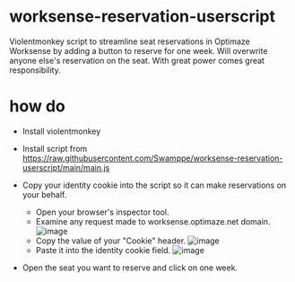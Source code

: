 # worksense-reservation-userscript
Violentmonkey script to streamline seat reservations in Optimaze Worksense by adding a button to reserve for one week.
Will overwrite anyone else's reservation on the seat. With great power comes great responsibility.

# how do
- Install violentmonkey
- Install script from https://raw.githubusercontent.com/Swamppe/worksense-reservation-userscript/main/main.js
- Copy your identity cookie into the script so it can make reservations on your behalf.
    - Open your browser's inspector tool.
    - Examine any request made to worksense.optimaze.net domain.
    ![image](https://user-images.githubusercontent.com/25839453/222119812-2273f1d6-b07c-47f9-a92b-ee6c02714fd8.png)
    - Copy the value of your "Cookie" header.
    ![image](https://user-images.githubusercontent.com/25839453/222120340-687a3b24-cc42-47f6-b212-9c2261707885.png)
    - Paste it into the identity cookie field.
    ![image](https://user-images.githubusercontent.com/25839453/222121026-0e225041-42f9-4585-bd7e-be3c48eae16a.png)
    
- Open the seat you want to reserve and click on one week.
